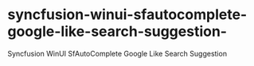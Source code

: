 # syncfusion-winui-sfautocomplete-google-like-search-suggestion-
Syncfusion WinUI SfAutoComplete Google Like Search Suggestion
